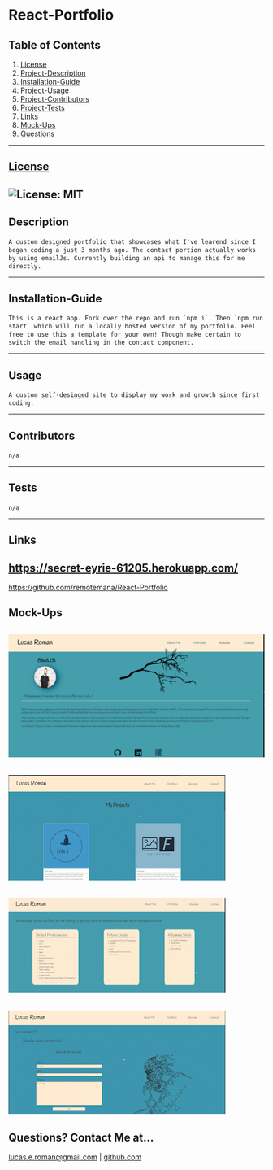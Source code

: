 
# React-Portfolio

## Table of Contents
   1. [License](#license)
   2. [Project-Description](#description)
   3. [Installation-Guide](#installation-guide)
   4. [Project-Usage](#usage)
   5. [Project-Contributors](#contributors)
   6. [Project-Tests](#tests)
   7. [Links](#links)
   8. [Mock-Ups](#mock-ups)
   9. [Questions](#questions-contact-me-at)
--- 
## [License](./LICENSE)
![License: MIT](https://img.shields.io/badge/License-MIT-blue.svg)
---
## Description 
    A custom designed portfolio that showcases what I've learend since I began coding a just 3 months ago. The contact portion actually works by using emailJs. Currently building an api to manage this for me directly. 
---
## Installation-Guide
    This is a react app. Fork over the repo and run `npm i`. Then `npm run start` which will run a locally hosted version of my portfolio. Feel free to use this a template for your own! Though make certain to switch the email handling in the contact component.  
---
## Usage 
    A custom self-desinged site to display my work and growth since first coding.  
---
## Contributors
    n/a
---
## Tests
    n/a
---
## Links
https://secret-eyrie-61205.herokuapp.com/
---
https://github.com/remotemana/React-Portfolio
## Mock-Ups

![mockup](./src/Assets/mockups/aboutMe.png)
---
![mockup](./src/Assets/mockups/projects2.gif)
---
![mockup](./src/Assets/mockups/resume.gif)
---
![mockup](./src/Assets/mockups/contatctMe.gif)
---
## Questions? Contact Me at...
lucas.e.roman@gmail.com | [github.com](https://github.com/remotemana)
